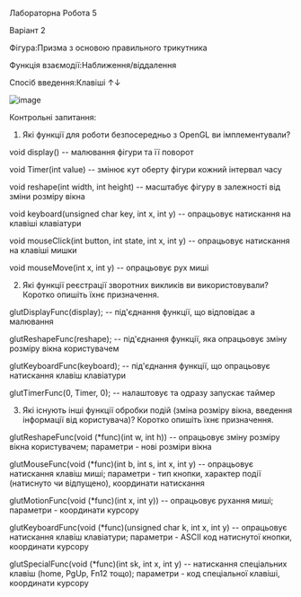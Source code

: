 Лабораторна Робота 5

Варіант 2

Фігура:Призма з основою правильного трикутника

Функція взаємодії:Наближення/віддалення

Спосіб введення:Клавіші ↑↓



![image](https://github.com/sgubar/2023/assets/113849083/33c4700d-5638-465b-826a-53c7e55bbaf3)

Контрольні запитання:

1. Які функції для роботи безпосередньо з OpenGL ви імплементували?

   
void display() -- малювання фігури та її поворот

void Timer(int value) -- змінює кут оберту фігури кожний інтервал часу

void reshape(int width, int height) -- масштабує фігуру в залежності від зміни розміру вікна

void keyboard(unsigned char key, int x, int y) -- опрацьовує натискання на клавіші клавіатури

void mouseClick(int button, int state, int x, int y) -- опрацьовує натискання на клавіші мишки

void mouseMove(int x, int y) -- опрацьовує рух миші 

2. Які функції реєстрації зворотних викликів ви використовували? Коротко опишіть їхнє призначення.

   
glutDisplayFunc(display); -- під'єднання функції, що відповідає а малювання

glutReshapeFunc(reshape); -- під'єднання функції, яка опрацьовує зміну розміру вікна користувачем

glutKeyboardFunc(keyboard); -- під'єднання функції, що опрацьовує натискання клавіш клавіатури

glutTimerFunc(0, Timer, 0); -- налаштовує та одразу запускає таймер

3. Які існують інші функції обробки подій (зміна розміру вікна, введення інформації від користувача)? Коротко опишіть їхнє призначення.

   
glutReshapeFunc(void (*func)(int w, int h)) -- опрацьовує зміну розміру вікна користувачем; параметри - нові розміри вікна

glutMouseFunc(void (*func)(int b, int s, int x, int y) -- опрацьовує натискання клавіш миші; параметри - тип кнопки, характер події (натиснуто чи відпущено), координати натискання

glutMotionFunc(void (*func)(int x, int y)) -- опрацьовує рухання миші; параметри - координати курсору

glutKeyboardFunc(void (*func)(unsigned char k, int x, int y) -- опрацьовує натискання клавіш клавіатури; параметри - ASCII код натиснутої кнопки, координати курсору

glutSpecialFunc(void (*func)(int sk, int x, int y) -- натискання спеціальних клавіш (home, PgUp, Fn12 тощо); параметри - код спеціальної клавіші, координати курсору
